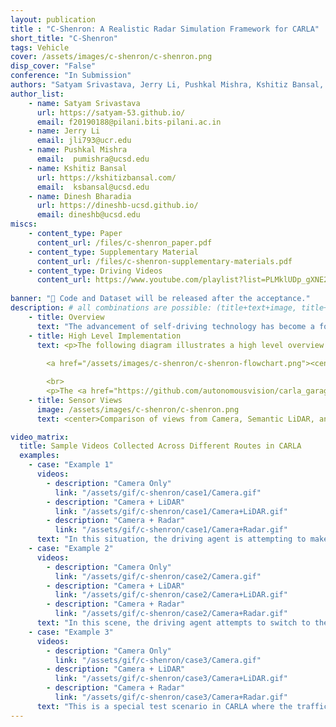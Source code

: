 ```yaml
---
layout: publication
title : "C-Shenron: A Realistic Radar Simulation Framework for CARLA"
short_title: "C-Shenron"
tags: Vehicle
cover: /assets/images/c-shenron/c-shenron.png
disp_cover: "False"
conference: "In Submission"
authors: "Satyam Srivastava, Jerry Li, Pushkal Mishra, Kshitiz Bansal, Dinesh Bharadia"
author_list:
    - name: Satyam Srivastava
      url: https://satyam-53.github.io/
      email: f20190188@pilani.bits-pilani.ac.in
    - name: Jerry Li
      email: jli793@ucr.edu
    - name: Pushkal Mishra
      email:  pumishra@ucsd.edu
    - name: Kshitiz Bansal
      url: https://kshitizbansal.com/
      email:  ksbansal@ucsd.edu
    - name: Dinesh Bharadia
      url: https://dineshb-ucsd.github.io/
      email: dineshb@ucsd.edu
miscs: 
    - content_type: Paper
      content_url: /files/c-shenron_paper.pdf
    - content_type: Supplementary Material
      content_url: /files/c-shenron-supplementary-materials.pdf
    - content_type: Driving Videos
      content_url: https://www.youtube.com/playlist?list=PLMklUDp_gXNE2W83f0UNoK7Vrs9QZROIv
      
banner: "📢 Code and Dataset will be released after the acceptance."
description: # all combinations are possible: (title+text+image, title+image, text+image etc), things will be populated in orders
    - title: Overview
      text: "The advancement of self-driving technology has become a focal point in outdoor robotics, driven by the need for robust and efficient perception systems. This paper addresses the critical role of sensor integration in autonomous vehicles, particularly emphasizing the underutilization of radar compared to cameras and LiDARs. While extensive research has been conducted on the latter two due to the availability of large-scale datasets, radar technology offers unique advantages such as all-weather sensing and occlusion penetration, which are essential for safe autonomous driving. This study presents a novel integration of a realistic radar sensor model within the CARLA simulator, enabling researchers to develop and test navigation algorithms using radar data. Utilizing this radar sensor and showcasing its capabilities in simulation, we demonstrate improved performance in end-to-end driving scenarios. Our findings aim to rekindle interest in radar-based self-driving research and promote the development of algorithms that leverage radar's strengths."
    - title: High Level Implementation
      text: <p>The following diagram illustrates a high level overview of our sensor integration into CARLA and the evaluation framework for End-to-End Driving.</p>
      
        <a href="/assets/images/c-shenron/c-shenron-flowchart.png"><center><img src="/assets/images/c-shenron/c-shenron-flowchart.png" width="80%" style="float:center" ></center> </a>

        <br>
        <p>The <a href="https://github.com/autonomousvision/carla_garage">Transfuser++ model</a> is the state-of-the-art End-to-End driving model that utilizes Camera and LiDAR sensors for perception and path planning. The model is trained on data from an expert driver provided by CARLA and it predicts the future waypoints/direction and the velocity of the ego vehicle. We substitute the LiDAR input with our integrated C-Shenron radar sensor and re-train multiple models with varying radar views. In our results, we showcase that using radar sensors have improved the driving score and overall situational awareness of the model, indicating the accuracy of our sensor.</p>
    - title: Sensor Views
      image: /assets/images/c-shenron/c-shenron.png
      text: <center>Comparison of views from Camera, Semantic LiDAR, and Shenron Radar in CARLA simulator.</center>

video_matrix:
  title: Sample Videos Collected Across Different Routes in CARLA
  examples:
    - case: "Example 1"
      videos:
        - description: "Camera Only"
          link: "/assets/gif/c-shenron/case1/Camera.gif"
        - description: "Camera + LiDAR"
          link: "/assets/gif/c-shenron/case1/Camera+LiDAR.gif"
        - description: "Camera + Radar"
          link: "/assets/gif/c-shenron/case1/Camera+Radar.gif"
      text: "In this situation, the driving agent is attempting to make a left turn at an intersection. The Camera only model becomes stagnant at the intersection once the vehicle from the opposing lane passes by. Whereas the other two models, due to enhanced spatial awareness, do not stop at the intersection as it can see farther and confirm that no vehicle is coming from the opposite lane."
    - case: "Example 2"
      videos:
        - description: "Camera Only"
          link: "/assets/gif/c-shenron/case2/Camera.gif"
        - description: "Camera + LiDAR"
          link: "/assets/gif/c-shenron/case2/Camera+LiDAR.gif"
        - description: "Camera + Radar"
          link: "/assets/gif/c-shenron/case2/Camera+Radar.gif"
      text: "In this scene, the driving agent attempts to switch to the left lane. The Camera only model struggles to make the turn and ends up crashing with a vehicle coming from behind. Whereas in the other two models, both LiDAR and Radar detect a car behind and accordingly increase the speed of vehicle before switching the lane."
    - case: "Example 3"
      videos:
        - description: "Camera Only"
          link: "/assets/gif/c-shenron/case3/Camera.gif"
        - description: "Camera + LiDAR"
          link: "/assets/gif/c-shenron/case3/Camera+LiDAR.gif"
        - description: "Camera + Radar"
          link: "/assets/gif/c-shenron/case3/Camera+Radar.gif"
      text: "This is a special test scenario in CARLA where the traffic lights in opposing lanes are turned on to test the situational awareness of the driving agent. Here the vehicle is attempting to make a right turn at the intersection when the lights from crossing lane are on. The Camera only model fails to stop in time and crashes into the incoming car from the crossing lane. However the other two models using LiDAR and Radar manage to avoid the crash by stopping abruptly and proceeding only when it's safe."
---
```

